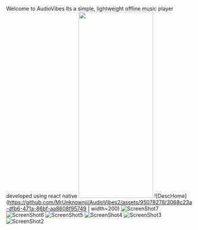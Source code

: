 Welcome to AudioVibes Its a simple, lightweight offline music player developed using react native
<img src="https://github.com/MrUnknownji/AudioVibes2/assets/95078278/708f276a-d202-4b50-b31d-323d4af41957" width="200" height="500" />
![DescHome](https://github.com/MrUnknownji/AudioVibes2/assets/95078278/3068c23a-dfb6-471a-86bf-aa8608f95749 | width=200)
![ScreenShot7](https://github.com/MrUnknownji/AudioVibes2/assets/95078278/5b4e5457-a4a2-4b0f-bfbd-ca1d5365be89)
![ScreenShot6](https://github.com/MrUnknownji/AudioVibes2/assets/95078278/b8ffb929-ad45-4d39-8bcf-9b9dd70d67b8)
![ScreenShot5](https://github.com/MrUnknownji/AudioVibes2/assets/95078278/3c8a9785-141f-4e86-85e5-4e57764d0f83)
![ScreenShot4](https://github.com/MrUnknownji/AudioVibes2/assets/95078278/17ba5b69-d188-47cb-9ec5-b825c68d14a9)
![ScreenShot3](https://github.com/MrUnknownji/AudioVibes2/assets/95078278/20ed79cd-0a45-4ac4-8430-ac613ab1f955)
![ScreenShot2](https://github.com/MrUnknownji/AudioVibes2/assets/95078278/2b78f890-a0a7-4de8-9076-12be3adb0107)
